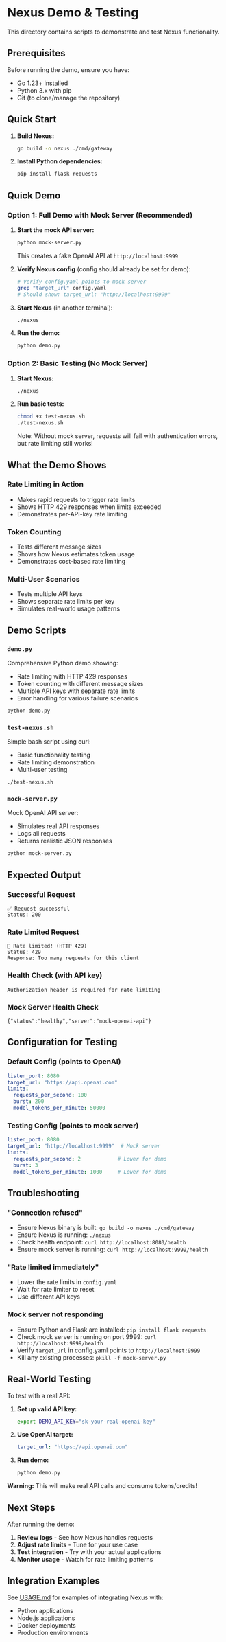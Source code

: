 # Nexus Demo & Testing

This directory contains scripts to demonstrate and test Nexus functionality.

## Prerequisites

Before running the demo, ensure you have:
- Go 1.23+ installed
- Python 3.x with pip
- Git (to clone/manage the repository)

## Quick Start

1. **Build Nexus:**
   ```bash
   go build -o nexus ./cmd/gateway
   ```

2. **Install Python dependencies:**
   ```bash
   pip install flask requests
   ```

## Quick Demo

### Option 1: Full Demo with Mock Server (Recommended)

1. **Start the mock API server:**
   ```bash
   python mock-server.py
   ```
   This creates a fake OpenAI API at `http://localhost:9999`

2. **Verify Nexus config** (config should already be set for demo):
   ```bash
   # Verify config.yaml points to mock server
   grep "target_url" config.yaml
   # Should show: target_url: "http://localhost:9999"
   ```

3. **Start Nexus** (in another terminal):
   ```bash
   ./nexus
   ```

4. **Run the demo:**
   ```bash
   python demo.py
   ```

### Option 2: Basic Testing (No Mock Server)

1. **Start Nexus:**
   ```bash
   ./nexus
   ```

2. **Run basic tests:**
   ```bash
   chmod +x test-nexus.sh
   ./test-nexus.sh
   ```
   Note: Without mock server, requests will fail with authentication errors, but rate limiting still works!

## What the Demo Shows

### Rate Limiting in Action
- Makes rapid requests to trigger rate limits
- Shows HTTP 429 responses when limits exceeded
- Demonstrates per-API-key rate limiting

### Token Counting
- Tests different message sizes
- Shows how Nexus estimates token usage
- Demonstrates cost-based rate limiting

### Multi-User Scenarios
- Tests multiple API keys
- Shows separate rate limits per key
- Simulates real-world usage patterns

## Demo Scripts

### `demo.py`
Comprehensive Python demo showing:
- Rate limiting with HTTP 429 responses
- Token counting with different message sizes
- Multiple API keys with separate rate limits
- Error handling for various failure scenarios

```bash
python demo.py
```

### `test-nexus.sh`  
Simple bash script using curl:
- Basic functionality testing
- Rate limiting demonstration
- Multi-user testing

```bash
./test-nexus.sh
```

### `mock-server.py`
Mock OpenAI API server:
- Simulates real API responses
- Logs all requests
- Returns realistic JSON responses

```bash
python mock-server.py
```

## Expected Output

### Successful Request
```
✅ Request successful
Status: 200
```

### Rate Limited Request
```
🚫 Rate limited! (HTTP 429)
Status: 429
Response: Too many requests for this client
```

### Health Check (with API key)
```
Authorization header is required for rate limiting
```

### Mock Server Health Check
```
{"status":"healthy","server":"mock-openai-api"}
```

## Configuration for Testing

### Default Config (points to OpenAI)
```yaml
listen_port: 8080
target_url: "https://api.openai.com"
limits:
  requests_per_second: 100
  burst: 200
  model_tokens_per_minute: 50000
```

### Testing Config (points to mock server)
```yaml
listen_port: 8080
target_url: "http://localhost:9999"  # Mock server
limits:
  requests_per_second: 2            # Lower for demo
  burst: 3
  model_tokens_per_minute: 1000     # Lower for demo
```

## Troubleshooting

### "Connection refused" 
- Ensure Nexus binary is built: `go build -o nexus ./cmd/gateway`
- Ensure Nexus is running: `./nexus`
- Check health endpoint: `curl http://localhost:8080/health`
- Ensure mock server is running: `curl http://localhost:9999/health`

### "Rate limited immediately"
- Lower the rate limits in `config.yaml`
- Wait for rate limiter to reset
- Use different API keys

### Mock server not responding
- Ensure Python and Flask are installed: `pip install flask requests`
- Check mock server is running on port 9999: `curl http://localhost:9999/health`
- Verify `target_url` in config.yaml points to `http://localhost:9999`
- Kill any existing processes: `pkill -f mock-server.py`

## Real-World Testing

To test with a real API:

1. **Set up valid API key:**
   ```bash
   export DEMO_API_KEY="sk-your-real-openai-key"
   ```

2. **Use OpenAI target:**
   ```yaml
   target_url: "https://api.openai.com"
   ```

3. **Run demo:**
   ```bash
   python demo.py
   ```

**Warning:** This will make real API calls and consume tokens/credits!

## Next Steps

After running the demo:

1. **Review logs** - See how Nexus handles requests
2. **Adjust rate limits** - Tune for your use case  
3. **Test integration** - Try with your actual applications
4. **Monitor usage** - Watch for rate limiting patterns

## Integration Examples

See [USAGE.md](USAGE.md) for examples of integrating Nexus with:
- Python applications
- Node.js applications  
- Docker deployments
- Production environments